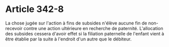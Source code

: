 # Article 342-8

La chose jugée sur l'action à fins de subsides n'élève aucune fin de non-recevoir contre une action ultérieure en recherche de paternité.   L'allocation des subsides cessera d'avoir effet si la filiation paternelle de l'enfant vient à être établie par la suite à l'endroit d'un autre que le débiteur.